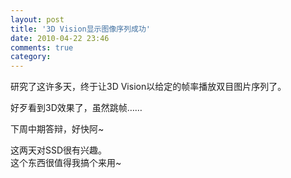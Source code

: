 ```yaml
---
layout: post
title: '3D Vision显示图像序列成功'
date: 2010-04-22 23:46
comments: true
category: 
---
```

    

研究了这许多天，终于让3D Vision以给定的帧率播放双目图片序列了。  
  
好歹看到3D效果了，虽然跳帧……  
  
下周中期答辩，好快阿~  
  
  
  
  
  
  
  
  
这两天对SSD很有兴趣。  
这个东西很值得我搞个来用~  

